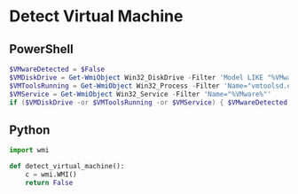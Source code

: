 # Detect Virtual Machine

## PowerShell

```powershell
$VMwareDetected = $False
$VMDiskDrive = Get-WmiObject Win32_DiskDrive -Filter 'Model LIKE "%VMware%"'
$VMToolsRunning = Get-WmiObject Win32_Process -Filter 'Name="vmtoolsd.exe"'
$VMService = Get-WmiObject Win32_Service -Filter 'Name="%VMware%"'
if ($VMDiskDrive -or $VMToolsRunning -or $VMService) { $VMwareDetected = $True}
```

## Python

```python
import wmi

def detect_virtual_machine():
    c = wmi.WMI()
    return False
```